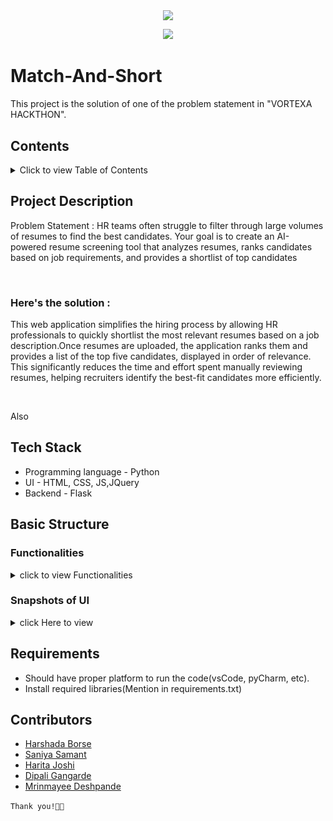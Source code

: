 <!DOCTYPE html>
<html lang="en">
<head>
<meta charset="UTF-8">
<meta name="viewport" content="width=device-width, initial-scale=1.0">
<!-- <title>Match&Short</title> -->
</head>
<body>
<div align="center">
  <p>
    <p align="center">
      <img align="center" src="https://readme-typing-svg.herokuapp.com?color=%23${textVal}&lines=+👋🏻+Welcome+to+VORTEXA+HACKATHON+👋🏻;👨🏻‍💻+Let's+Build+Together+👩🏻‍💻;💡+A+Python+Project+💡">
    </p>
    <img src="https://capsule-render.vercel.app/api?type=rect&color=gradient&height=2.5"/>
  </p>
</div>

<h1>Match-And-Short</h1>

<p>This project is the solution of one of the problem statement in "VORTEXA HACKTHON".</p>

<h2>Contents</h2>

<details>
  <summary>Click to view Table of Contents</summary>

  <ul>
    <li>Problem statement & solution Description</li>
    <li>Tech Stack</li>
    <li>Basic Structure
      <ul>
        <li>Functionalities</li>
        <li>Screenshots of the Interface</li>
      </ul>
    </li>
    <li>Requirements</li>
  </ul>
</details>

<h2>Project Description</h2>

<p>Problem Statement : HR teams often struggle to filter through large
volumes of resumes to find the best candidates. Your goal is to create an
AI-powered resume screening tool that analyzes resumes, ranks
candidates based on job requirements, and provides a shortlist of top
candidates</p>
<br>
<h3>Here's the solution : </h3>
<p>This web application simplifies the hiring process by allowing HR professionals to quickly shortlist the most relevant resumes based on a job description.Once resumes are uploaded, the application ranks them and provides a list of the top five candidates, displayed in order of relevance. This significantly reduces the time and effort spent manually reviewing resumes, helping recruiters identify the best-fit candidates more efficiently.</p>
<br>
<p>Also </p>

<h2>Tech Stack</h2>

<ul>
  <li>Programming language - Python</li>
  <li>UI - HTML, CSS, JS,JQuery</li>
  <li>Backend - Flask</li>
</ul>

<h2>Basic Structure</h2>

<h3>Functionalities</h3>

<details>
  <summary>click to view Functionalities</summary>
  
  <ul>
    <li>Upload the resumes.
    </li>
    <li>Add Job Description.
    </li>
    <li>Get the ranking.
    </li>
  </ul>
</details>
<h3>Snapshots of UI</h3>
<details>
    <summary>click Here to view</summary>
    <ul>
        <li>
            <video src="UI_output/output.mp4" alt="UI" height="100" controls></video>
        </li>
        <li>
            <img src="UI_output\Match_and_Short.png" alt="form" height="100">
        </li>
        <li>
            <img src="UI_output\Match_and_Short.png" alt="form" height="100">
        </li>
        <li>
            <img src="UI_output\output1.jpg" alt="form" height="100">
        </li>
        <li>
            <img src="UI_output\output2.jpg" alt="form" height="100">
        </li>

    </ul>

</details>
<h2>Requirements</h2>

<ul>
  <li>Should have proper platform to run the code(vsCode, pyCharm, etc).</li>
  <li>Install required libraries(Mention in requirements.txt)</li>
</ul>

<h2>Contributors</h2>

<ul>
  <li><a href="https://github.com/harshadaborse">Harshada Borse</a></li>
  <li><a href="https://github.com/SaniyaSamant">Saniya Samant</a></li>
  <li><a href="https://github.com/Harita-28">Harita Joshi</a></li>
  <li><a href="https://github.com/dip2109">Dipali Gangarde</a></li>
  <li><a href="https://github.com/MrinmayeeD">Mrinmayee Deshpande</a></li>
</ul>

<p><code>Thank you!🧑‍💻</code></p>

</body>
</html>
